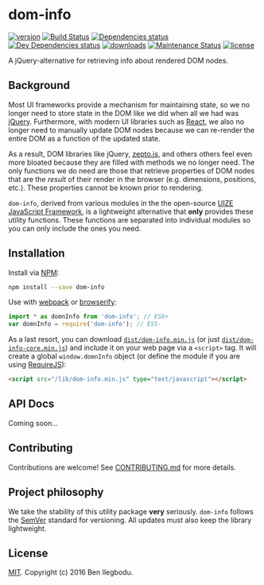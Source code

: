 # dom-info

[![version](https://img.shields.io/npm/v/dom-info.svg?style=flat-square)](http://npm.im/dom-info)
[![Build Status](https://travis-ci.org/benmvp/dom-info.svg?branch=master)](https://travis-ci.org/benmvp/dom-info)
[![Dependencies status](https://img.shields.io/david/benmvp/dom-info.svg?style=flat-square)](https://david-dm.org/benmvp/dom-info#info=dependencies)
[![Dev Dependencies status](https://img.shields.io/david/dev/benmvp/dom-info.svg?style=flat-square)](https://david-dm.org/benmvp/dom-info#info=devDependencies)
[![downloads](https://img.shields.io/npm/dt/dom-info.svg?style=flat-square)](http://npm-stat.com/charts.html?package=dom-info&from=2016-03-27)
[![Maintenance Status](https://img.shields.io/badge/status-maintained-brightgreen.svg)](https://github.com/benmvp/dom-info/pulse)
[![license](https://img.shields.io/npm/l/dom-info.svg?style=flat-square)](http://spdx.org/licenses/MIT)

A jQuery-alternative for retrieving info about rendered DOM nodes.

## Background

Most UI frameworks provide a mechanism for maintaining state, so we no longer need to store state in the DOM like we did when all we had was [jQuery](https://jquery.com/). Furthermore, with modern UI libraries such as [React](https://facebook.github.io/react/), we also no longer need to manually update DOM nodes because we can re-render the entire DOM as a function of the updated state.

As a result, DOM libraries like jQuery, [zepto.js](http://zeptojs.com/), and others others feel even more bloated because they are filled with methods we no longer need. The only functions we do need are those that retrieve properties of DOM nodes that are the _result_ of their render in the browser (e.g. dimensions, positions, etc.). These properties cannot be known prior to rendering.

`dom-info`, derived from various modules in the the open-source [UIZE JavaScript Framework](https://github.com/UIZE/UIZE-JavaScript-Framework), is a lightweight alternative that **only** provides these utility functions. These functions are separated into individual modules so you can only include the ones you need.

## Installation

Install via [NPM](https://docs.npmjs.com/getting-started/installing-npm-packages-locally):

```sh
npm install --save dom-info
```

Use with [webpack](https://webpack.github.io/) or [browserify](http://browserify.org/):

```js
import * as domnInfo from 'dom-info'; // ES6+
var domnInfo = require('dom-info'); // ES5-
```

As a last resort, you can download [`dist/dom-info.min.js`](https://raw.githubusercontent.com/benmvp/dom-info/master/dist/dom-info.min.js) (or just [`dist/dom-info-core.min.js`](https://raw.githubusercontent.com/benmvp/dom-info/master/dist/dom-info-core.min.js)) and include it on your web page via a `<script>` tag. It will create a global `window.domnInfo` object (or define the module if you are using [RequireJS](http://requirejs.org/)):

```html
<script src="/lib/dom-info.min.js" type="text/javascript"></script>
```

## API Docs

Coming soon...

## Contributing

Contributions are welcome! See [CONTRIBUTING.md](CONTRIBUTING.md) for more details.

## Project philosophy

We take the stability of this utility package **very** seriously. `dom-info` follows the [SemVer](http://semver.org/) standard for versioning. All updates must also keep the library lightweight.

## License

[MIT](LICENSE). Copyright (c) 2016 Ben Ilegbodu.
